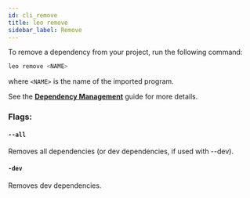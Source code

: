 ```yaml
---
id: cli_remove
title: leo remove
sidebar_label: Remove
---
```

To remove a dependency from your project, run the following command:

```bash
leo remove <NAME>
```
where `<NAME>` is the name of the imported program.

See the **[Dependency Management](./../guides/02_dependencies.md)** guide for more details.

### Flags:

#### `--all`
Removes all dependencies (or dev dependencies, if used with --dev).

#### `-dev`
Removes dev dependencies.

